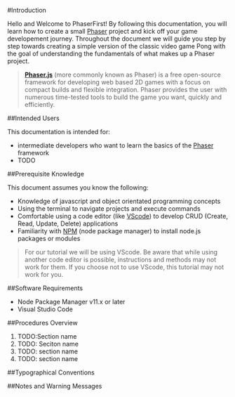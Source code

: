 #Introduction

Hello and Welcome to PhaserFirst! By following this documentation, you will learn how to create a small [Phaser][1] project and kick off your game developement journey. Throughout the document we will guide you step by step towards creating a simple version of the classic video game Pong with the goal of understanding the fundamentals of what makes up a Phaser project.
> **[Phaser.js][1]** (more commonly known as Phaser) is a free open-source framework for developing web based 2D games with a focus on compact builds and flexible integration. Phaser provides the user with numerous time-tested tools to build the game you want, quickly and efficiently. 

##Intended Users

This documentation is intended for:

- intermediate developers who want to learn the basics of the [Phaser][1] framework
- TODO

##Prerequisite Knowledge

This document assumes you know the following:

- Knowledge of javascript and object orientated programming concepts
- Using the terminal to navigate projects and execute commands
- Comfortable using a code editor (like [VScode][2]) to develop CRUD (Create, Read, Update, Delete) applications
- Familiarity with [NPM][3] (node package manager) to install node.js packages or modules

> For our tutorial we will be using VScode. Be aware that while using another code editor is possible, instructions and methods may not work for them. If you choose not to use VScode, this tutorial may not work for you.

##Software Requirements

- Node Package Manager v11.x or later
- Visual Studio Code

##Procedures Overview

1. TODO:Section name
2. TODO: Seciton name
3.  TODO: section name
4.  TODO: section name

##Typographical Conventions

##Notes and Warning Messages


[1]: https://phaser.io/
[2]: https://code.visualstudio.com/
[3]: https://www.npmjs.com/